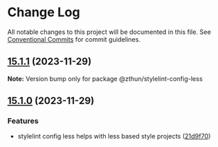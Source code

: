 # Change Log

All notable changes to this project will be documented in this file.
See [Conventional Commits](https://conventionalcommits.org) for commit guidelines.

## [15.1.1](https://github.com/zthun/janitor/compare/v15.1.0...v15.1.1) (2023-11-29)

**Note:** Version bump only for package @zthun/stylelint-config-less





## [15.1.0](https://github.com/zthun/janitor/compare/v15.0.0...v15.1.0) (2023-11-29)


### Features

* stylelint config less helps with less based style projects ([21d9f70](https://github.com/zthun/janitor/commit/21d9f70f6b929c18aa87295e099bc68ec2354b7d))
